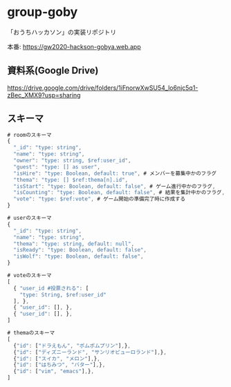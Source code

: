 # group-goby

「おうちハッカソン」の実装リポジトリ

本番: https://gw2020-hackson-gobya.web.app

## 資料系(Google Drive)

https://drive.google.com/drive/folders/1iFnorwXwSU54_lo6njc5q1-zBec_XMX9?usp=sharing

## スキーマ

```js
# roomのスキーマ
{
  "_id": "type: string",
  "name": "type: string",
  "owner": "type: string, $ref:user_id",
  "guest": "type: [] as user",
  "isHire": "type: Boolean, default: true", # メンバーを募集中かのフラグ
  "thema": "type: [] $ref:thema[n].id",
  "isStart": "type: Boolean, default: false", # ゲーム進行中かのフラグ,
  "isCounting": "type: Boolean, default: false", # 結果を集計中かのフラグ,
  "vote": "type: $ref:vote", # ゲーム開始の準備完了時に作成する
}

# userのスキーマ
{
  "_id": "type: string",
  "name": "type: string",
  "thema": "type: string, default: null",
  "isReady": "type: Boolean, default: false",
  "isWolf": "type: Boolean, default: false",
}

# voteのスキーマ
[
  { "user_id #投票される": [
    "type: String, $ref:user_id"
  ], },
  { "user_id": [], },
  { "user_id": [], },
]

# themaのスキーマ
[
  {"id": ["ドラえもん", "ポムポムプリン"],},
  {"id": ["ディズニーランド", "サンリオピューロランド"],},
  {"id": ["スイカ", "メロン"],},
  {"id": ["はちみつ", "バター"],},
  {"id": ["vim", "emacs"],},
]

```